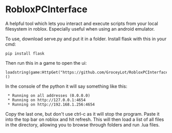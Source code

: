 # RobloxPCInterface

A helpful tool which lets you interact and execute scripts from your local filesystem in roblox. Especially useful when using an android emulator.

To use, download serve.py and put it in a folder. Install flask with this in your cmd:
```
pip install flask
```

Then run this in a game to open the ui:
```
loadstring(game:HttpGet("https://github.com/GroceyLot/RobloxPCInterface/raw/Things/interface.lua"))()
```

In the console of the python it will say something like this:
```
 * Running on all addresses (0.0.0.0)
 * Running on http://127.0.0.1:4654
 * Running on http://192.168.1.256:4654
```
Copy the last one, but don't use ctrl-c as it will stop the program. Paste it into the top bar on roblox and hit refresh. This will then load a list of all files in the directory, allowing you to browse through folders and run .lua files.
